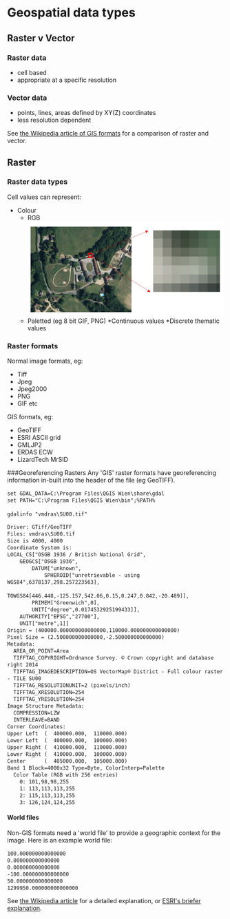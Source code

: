 # Geospatial data types

## Raster v Vector
### Raster data
* cell based
* appropriate at a specific resolution

### Vector data
* points, lines, areas defined by XY(Z) coordinates
* less resolution dependent

See [the Wikipedia article of GIS formats](https://en.wikipedia.org/wiki/GIS_file_formats) for a comparison of raster and vector.

## Raster
### Raster data types
Cell values can represent:
* Colour
  * RGB
  ![](./images/raster-data-type-pixels.jpg)
  * Paletted (eg 8 bit GIF, PNG)
*Continuous values
*Discrete thematic values

### Raster formats
Normal image formats, eg:
  * Tiff
  * Jpeg
  * Jpeg2000
  * PNG
  * GIF  etc
  
GIS formats, eg:
  * GeoTIFF
  * ESRI ASCII grid
  * GMLJP2
  * ERDAS ECW
  * LizardTech MrSID

###Georeferencing Rasters
Any 'GIS' raster formats have georeferencing information in-built into the header of the file (eg GeoTIFF).

```
set GDAL_DATA=C:\Program Files\QGIS Wien\share\gdal
set PATH="C:\Program Files\QGIS Wien\bin";%PATH%

gdalinfo "vmdras\SU00.tif"
```
```
Driver: GTiff/GeoTIFF
Files: vmdras\SU00.tif
Size is 4000, 4000
Coordinate System is:
LOCAL_CS["OSGB 1936 / British National Grid",
    GEOGCS["OSGB 1936",
        DATUM["unknown",
            SPHEROID["unretrievable - using WGS84",6378137,298.257223563],
            TOWGS84[446.448,-125.157,542.06,0.15,0.247,0.842,-20.489]],
        PRIMEM["Greenwich",0],
        UNIT["degree",0.0174532925199433]],
    AUTHORITY["EPSG","27700"],
    UNIT["metre",1]]
Origin = (400000.000000000000000,110000.000000000000000)
Pixel Size = (2.500000000000000,-2.500000000000000)
Metadata:
  AREA_OR_POINT=Area
  TIFFTAG_COPYRIGHT=Ordnance Survey. © Crown copyright and database right 2014
  TIFFTAG_IMAGEDESCRIPTION=OS VectorMap® District - Full colour raster - TILE SU00
  TIFFTAG_RESOLUTIONUNIT=2 (pixels/inch)
  TIFFTAG_XRESOLUTION=254
  TIFFTAG_YRESOLUTION=254
Image Structure Metadata:
  COMPRESSION=LZW
  INTERLEAVE=BAND
Corner Coordinates:
Upper Left  (  400000.000,  110000.000)
Lower Left  (  400000.000,  100000.000)
Upper Right (  410000.000,  110000.000)
Lower Right (  410000.000,  100000.000)
Center      (  405000.000,  105000.000)
Band 1 Block=4000x32 Type=Byte, ColorInterp=Palette
  Color Table (RGB with 256 entries)
    0: 101,98,98,255
    1: 113,113,113,255
    2: 115,113,113,255
    3: 126,124,124,255
```


#### World files
Non-GIS formats need a 'world file' to provide a geographic context for the image.  Here is an example world file:

```
100.000000000000000
0.000000000000000
0.000000000000000
-100.000000000000000
50.000000000000000
1299950.000000000000000
```
See [the Wikipedia article](https://en.wikipedia.org/wiki/World_file) for a detailed explanation, or [ESRI's briefer explanation](http://desktop.arcgis.com/en/desktop/latest/manage-data/raster-and-images/world-files-for-raster-datasets.htm).

